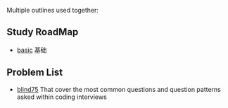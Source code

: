 Multiple outlines used together:

## Study RoadMap

- [basic](./docs/Basic.md) 基础

## Problem List

- [blind75](./docs/Blind75.md) That cover the most common questions and question patterns asked within coding interviews
